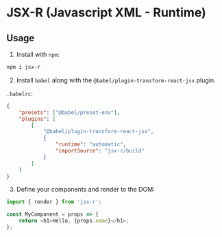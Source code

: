 # JSX-R (Javascript XML - Runtime)

## Usage

1. Install with `npm`:

```sh
npm i jsx-r
```

2. Install `babel` along with the `@babel/plugin-transform-react-jsx` plugin.

`.babelrc`:

```json
{
	"presets": ["@babel/preset-env"],
	"plugins": [
		[
			"@babel/plugin-transform-react-jsx",
			{
				"runtime": "automatic",
				"importSource": "jsx-r/build"
			}
		]
	]
}
```

3. Define your components and render to the DOM:

```javascript
import { render } from 'jsx-r';

const MyComponent = props => {
	return <h1>Hello, {props.name}</h1>;
};
```
